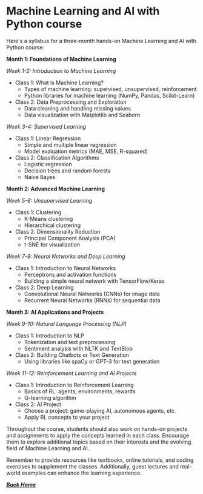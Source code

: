# Machine Learning and AI with Python course
Here's a syllabus for a three-month hands-on Machine Learning and AI with Python course:

**Month 1: Foundations of Machine Learning**

*Week 1-2: Introduction to Machine Learning*
- Class 1: What is Machine Learning?
  - Types of machine learning: supervised, unsupervised, reinforcement
  - Python libraries for machine learning (NumPy, Pandas, Scikit-Learn)
- Class 2: Data Preprocessing and Exploration
  - Data cleaning and handling missing values
  - Data visualization with Matplotlib and Seaborn

*Week 3-4: Supervised Learning*
- Class 1: Linear Regression
  - Simple and multiple linear regression
  - Model evaluation metrics (MAE, MSE, R-squared)
- Class 2: Classification Algorithms
  - Logistic regression
  - Decision trees and random forests
  - Naive Bayes

**Month 2: Advanced Machine Learning**

*Week 5-6: Unsupervised Learning*
- Class 1: Clustering
  - K-Means clustering
  - Hierarchical clustering
- Class 2: Dimensionality Reduction
  - Principal Component Analysis (PCA)
  - t-SNE for visualization

*Week 7-8: Neural Networks and Deep Learning*
- Class 1: Introduction to Neural Networks
  - Perceptrons and activation functions
  - Building a simple neural network with TensorFlow/Keras
- Class 2: Deep Learning
  - Convolutional Neural Networks (CNNs) for image data
  - Recurrent Neural Networks (RNNs) for sequential data

**Month 3: AI Applications and Projects**

*Week 9-10: Natural Language Processing (NLP)*
- Class 1: Introduction to NLP
  - Tokenization and text preprocessing
  - Sentiment analysis with NLTK and TextBlob
- Class 2: Building Chatbots or Text Generation
  - Using libraries like spaCy or GPT-3 for text generation

*Week 11-12: Reinforcement Learning and AI Projects*
- Class 1: Introduction to Reinforcement Learning
  - Basics of RL: agents, environments, rewards
  - Q-learning algorithm
- Class 2: AI Project
  - Choose a project: game-playing AI, autonomous agents, etc.
  - Apply RL concepts to your project

Throughout the course, students should also work on hands-on projects and assignments to apply the concepts learned in each class. Encourage them to explore additional topics based on their interests and the evolving field of Machine Learning and AI.

Remember to provide resources like textbooks, online tutorials, and coding exercises to supplement the classes. Additionally, guest lectures and real-world examples can enhance the learning experience.

[***Back Home***](./README.md)